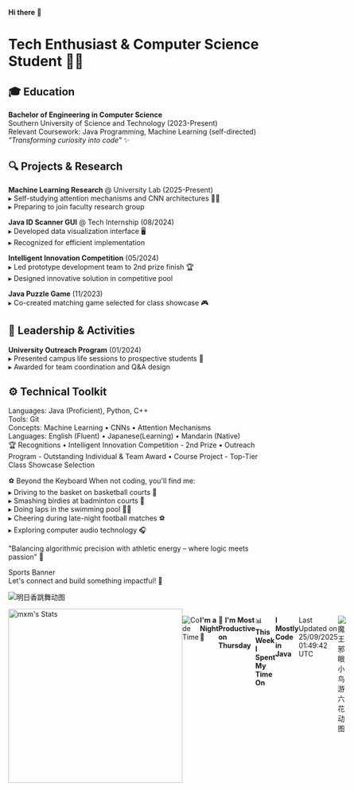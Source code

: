 **Hi there** 👋

# Tech Enthusiast & Computer Science Student 👨‍💻

## 🎓 Education  
**Bachelor of Engineering in Computer Science**  
Southern University of Science and Technology (2023-Present)  
Relevant Coursework: Java Programming, Machine Learning (self-directed)  
*"Transforming curiosity into code"* ✨  

## 🔍 Projects & Research  
**Machine Learning Research** @ University Lab (2025-Present)  
▸ Self-studying attention mechanisms and CNN architectures 👨‍🔬  
▸ Preparing to join faculty research group  

**Java ID Scanner GUI** @ Tech Internship (08/2024)  
▸ Developed data visualization interface 🖥️  
▸ Recognized for efficient implementation  

**Intelligent Innovation Competition** (05/2024)  
▸ Led prototype development team to 2nd prize finish 🏆  
▸ Designed innovative solution in competitive pool  

**Java Puzzle Game** (11/2023)  
▸ Co-created matching game selected for class showcase 🎮  

## 🌟 Leadership & Activities  
**University Outreach Program** (01/2024)  
▸ Presented campus life sessions to prospective students 🎤  
▸ Awarded for team coordination and Q&A design  

## ⚙️ Technical Toolkit  
Languages:   Java (Proficient), Python, C++  
Tools:       Git  
Concepts:    Machine Learning • CNNs • Attention Mechanisms  
Languages:   English (Fluent) • Japanese(Learning) • Mandarin (Native)  
🏆 Recognitions
• Intelligent Innovation Competition - 2nd Prize
• Outreach Program - Outstanding Individual & Team Award
• Course Project - Top-Tier Class Showcase Selection

⚽️ Beyond the Keyboard
When not coding, you'll find me:  
▸ Driving to the basket on basketball courts 🏀  
▸ Smashing birdies at badminton courts 🏸  
▸ Doing laps in the swimming pool 🏊‍♂️  
▸ Cheering during late-night football matches ⚽️  
▸ Exploring computer audio technology 🎧  
  
"Balancing algorithmic precision with athletic energy –
where logic meets passion" 🌈  

Sports Banner  
Let's connect and build something impactful! 🤝  



            
  
  ![明日香跳舞动图](https://media4.giphy.com/media/v1.Y2lkPTc5MGI3NjExdmpmNXhmbG93ZDB1Mms0eGFqMHZpZXhsZzV0d2lycDI4d3I3Y3ZsdyZlcD12MV9pbnRlcm5hbF9naWZfYnlfaWQmY3Q9Zw/11lxCeKo6cHkJy/giphy.gif)
  

  <div style="display: flex; justify-content: space-between;">
  <img src="https://github-readme-stats-ten-dusky-26.vercel.app/api?username=TonyMo0310&theme=vue-dark&show_icons=true&hide_border=true&count_private=true" alt="mxm's Stats" width="350" />








            
          
  <!--START_SECTION:waka-->
![Code Time](http://img.shields.io/badge/Code%20Time-0%20secs-blue)

**I'm a Night 🦉** 

```text
🌞 Morning                8 commits           █░░░░░░░░░░░░░░░░░░░░░░░░   03.32 % 
🌆 Daytime                70 commits          ███████░░░░░░░░░░░░░░░░░░   29.05 % 
🌃 Evening                71 commits          ███████░░░░░░░░░░░░░░░░░░   29.46 % 
🌙 Night                  92 commits          ██████████░░░░░░░░░░░░░░░   38.17 % 
```
📅 **I'm Most Productive on Thursday** 

```text
Monday                   39 commits          ████░░░░░░░░░░░░░░░░░░░░░   16.18 % 
Tuesday                  36 commits          ████░░░░░░░░░░░░░░░░░░░░░   14.94 % 
Wednesday                29 commits          ███░░░░░░░░░░░░░░░░░░░░░░   12.03 % 
Thursday                 73 commits          ████████░░░░░░░░░░░░░░░░░   30.29 % 
Friday                   14 commits          █░░░░░░░░░░░░░░░░░░░░░░░░   05.81 % 
Saturday                 14 commits          █░░░░░░░░░░░░░░░░░░░░░░░░   05.81 % 
Sunday                   36 commits          ████░░░░░░░░░░░░░░░░░░░░░   14.94 % 
```


📊 **This Week I Spent My Time On** 

```text
🕑︎ Time Zone: Asia/Shanghai

💬 Programming Languages: 
No Activity Tracked This Week

🔥 Editors: 
No Activity Tracked This Week

🐱‍💻 Projects: 
No Activity Tracked This Week

💻 Operating System: 
No Activity Tracked This Week
```

**I Mostly Code in Java** 

```text
Java                     4 repos             █████████░░░░░░░░░░░░░░░░   36.36 % 
Python                   2 repos             █████░░░░░░░░░░░░░░░░░░░░   18.18 % 
C#                       1 repo              ██░░░░░░░░░░░░░░░░░░░░░░░   09.09 % 
VHDL                     1 repo              ██░░░░░░░░░░░░░░░░░░░░░░░   09.09 % 
Assembly                 1 repo              ██░░░░░░░░░░░░░░░░░░░░░░░   09.09 % 
```




 Last Updated on 25/09/2025 01:49:42 UTC
<!--END_SECTION:waka-->




  ![魔王邪眼小鸟游六花动图](https://media4.giphy.com/media/v1.Y2lkPTc5MGI3NjExd2lvdGh0bG9qZ3VnZzlmdnY2djduaXBmaGl1cm1tMWluMHRmcjczYyZlcD12MV9pbnRlcm5hbF9naWZfYnlfaWQmY3Q9Zw/a6pzK009rlCak/giphy.gif)    
  


